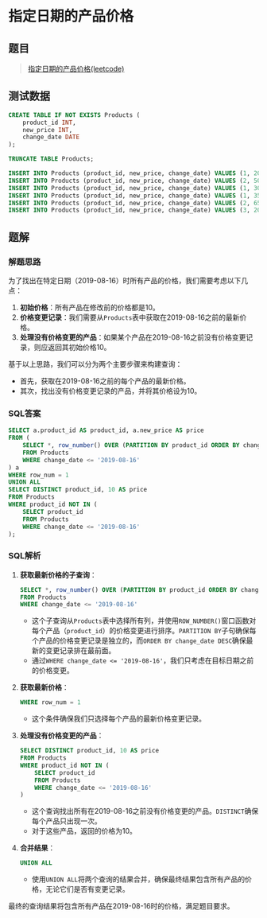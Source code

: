 # 指定日期的产品价格

## 题目

> [指定日期的产品价格(leetcode)](https://leetcode.cn/problems/product-price-at-a-given-date/description/?envType=study-plan-v2&envId=sql-free-50)

## 测试数据

```sql
CREATE TABLE IF NOT EXISTS Products (
    product_id INT,
    new_price INT,
    change_date DATE
);

TRUNCATE TABLE Products;

INSERT INTO Products (product_id, new_price, change_date) VALUES (1, 20, '2019-08-14');
INSERT INTO Products (product_id, new_price, change_date) VALUES (2, 50, '2019-08-14');
INSERT INTO Products (product_id, new_price, change_date) VALUES (1, 30, '2019-08-15');
INSERT INTO Products (product_id, new_price, change_date) VALUES (1, 35, '2019-08-16');
INSERT INTO Products (product_id, new_price, change_date) VALUES (2, 65, '2019-08-17');
INSERT INTO Products (product_id, new_price, change_date) VALUES (3, 20, '2019-08-18');
```

## 题解

### 解题思路

为了找出在特定日期（2019-08-16）时所有产品的价格，我们需要考虑以下几点：

1. **初始价格**：所有产品在修改前的价格都是10。
2. **价格变更记录**：我们需要从`Products`表中获取在2019-08-16之前的最新价格。
3. **处理没有价格变更的产品**：如果某个产品在2019-08-16之前没有价格变更记录，则应返回其初始价格10。

基于以上思路，我们可以分为两个主要步骤来构建查询：
- 首先，获取在2019-08-16之前的每个产品的最新价格。
- 其次，找出没有价格变更记录的产品，并将其价格设为10。

### SQL答案

```sql
SELECT a.product_id AS product_id, a.new_price AS price
FROM (
	SELECT *, row_number() OVER (PARTITION BY product_id ORDER BY change_date DESC) AS row_num
	FROM Products
	WHERE change_date <= '2019-08-16'
) a
WHERE row_num = 1
UNION ALL
SELECT DISTINCT product_id, 10 AS price
FROM Products
WHERE product_id NOT IN (
	SELECT product_id
	FROM Products
	WHERE change_date <= '2019-08-16'
);
```

### SQL解析

1. **获取最新价格的子查询**：
   ```sql
   SELECT *, row_number() OVER (PARTITION BY product_id ORDER BY change_date DESC) AS row_num
   FROM Products
   WHERE change_date <= '2019-08-16'
   ```
    - 这个子查询从`Products`表中选择所有列，并使用`ROW_NUMBER()`窗口函数对每个产品（`product_id`）的价格变更进行排序。`PARTITION BY`子句确保每个产品的价格变更记录是独立的，而`ORDER BY change_date DESC`确保最新的变更记录排在最前面。
    - 通过`WHERE change_date <= '2019-08-16'`，我们只考虑在目标日期之前的价格变更。

2. **获取最新价格**：
   ```sql
   WHERE row_num = 1
   ```
    - 这个条件确保我们只选择每个产品的最新价格变更记录。

3. **处理没有价格变更的产品**：
   ```sql
   SELECT DISTINCT product_id, 10 AS price
   FROM Products
   WHERE product_id NOT IN (
       SELECT product_id
       FROM Products
       WHERE change_date <= '2019-08-16'
   )
   ```
    - 这个查询找出所有在2019-08-16之前没有价格变更的产品。`DISTINCT`确保每个产品只出现一次。
    - 对于这些产品，返回的价格为10。

4. **合并结果**：
   ```sql
   UNION ALL
   ```
    - 使用`UNION ALL`将两个查询的结果合并，确保最终结果包含所有产品的价格，无论它们是否有变更记录。

最终的查询结果将包含所有产品在2019-08-16时的价格，满足题目要求。